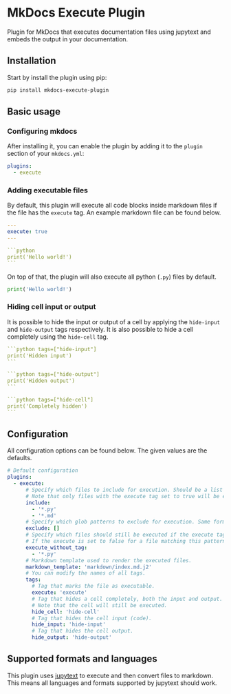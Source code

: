 # MkDocs Execute Plugin

Plugin for MkDocs that executes documentation files using jupytext and embeds the output in your documentation.

## Installation

Start by install the plugin using pip:

```bash
pip install mkdocs-execute-plugin
```

## Basic usage

### Configuring mkdocs

After installing it, you can enable the plugin by adding it to the `plugin` section of your `mkdocs.yml`:

```yml
plugins:
  - execute
```

### Adding executable files

By default, this plugin will execute all code blocks inside markdown files if the file has the `execute` tag. An example markdown file can be found below.

````yml
---
execute: true
---

```python
print('Hello world!')
```
````

On top of that, the plugin will also execute all python (`.py`) files by default.

```python
print('Hello world!')
```

### Hiding cell input or output

It is possible to hide the input or output of a cell by applying the `hide-input` and `hide-output` tags respectively. It is also possible to hide a cell completely using the `hide-cell`
 tag.

````yml
```python tags=["hide-input"]
print('Hidden input')
```

```python tags=["hide-output"]
print('Hidden output')
```

```python tags=["hide-cell"]
print('Completely hidden')
```
````

## Configuration

All configuration options can be found below. The given values are the defaults.

```yml
# Default configuration
plugins:
  - execute:
      # Specify which files to include for execution. Should be a list of .gitignore style glob patterns.
      # Note that only files with the execute tag set to true will be executed. To override, see `execute_without_tag`.
      include: 
        - '*.py'
        - '*.md'
      # Specify which glob patterns to exclude for execution. Same format as `include`.
      exclude: []
      # Specify which files should still be executed if the execute tag is missing. Same format as `include`.
      # If the execute is set to false for a file matching this pattern, it will NOT be executed.
      execute_without_tag:
        - '*.py'
      # Markdown template used to render the executed files.
      markdown_template: 'markdown/index.md.j2'
      # You can modify the names of all tags.
      tags:
        # Tag that marks the file as executable.
        execute: 'execute'
        # Tag that hides a cell completely, both the input and output.
        # Note that the cell will still be executed.
        hide_cell: 'hide-cell'
        # Tag that hides the cell input (code).
        hide_input: 'hide-input'
        # Tag that hides the cell output.
        hide_output: 'hide-output'
```

## Supported formats and languages

This plugin uses [jupytext](https://github.com/mwouts/jupytext) to execute and then convert files to markdown. This means all languages and formats supported by jupytext should work.
